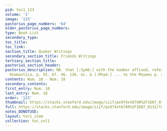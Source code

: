 ```yaml
---
pid: toc1_123
volume: '1'
image: '133'
pastorius_page_numbers: '64'
older_pastorius_page_numbers: 
type: Book List
secondary_type: 
toc_title: 
toc_link: 
section_title: Quaker Writings
secondary_section_title: Friends Writings
tertiary_section_title: 
pastorius_section_header: 
pastorius_description: NB. that [:Symb:] with the number affixed, refers to my Symbola
  Onomastica, p. 55. 67. 46. 136. &c. & [:Rhym:] ... to the Rhymes p. 425. &c.
contents: Num. 10 - Num. 18
secondary_contents: 
first_entry: Num. 10
last_entry: Num. 18
order: '123'
thumbnail: https://stacks.stanford.edu/image/iiif/ps974xt6740%2F1607_0132/full/100,/0/default.jpg
full: https://stacks.stanford.edu/image/iiif/ps974xt6740%2F1607_0132/full/full/0/default.jpg
notes_DONOTUSE: 
layout: toc1_item
collection: toc_vol1
---
```

